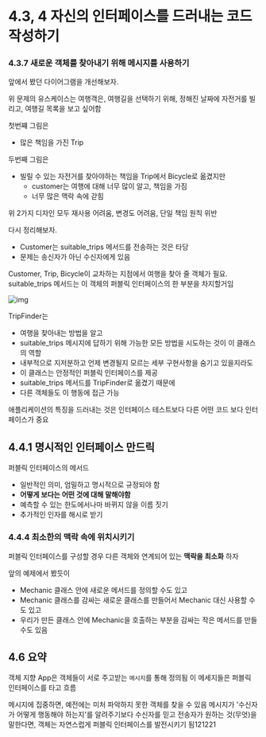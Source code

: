 # 4.3, 4 자신의 인터페이스를 드러내는 코드 작성하기

### 4.3.7 새로운 객체를 찾아내기 위해 메시지를 사용하기

앞에서 봤던 다이어그램을 개선해보자.

위 문제의 유스케이스는 여행객은, 여행길을 선택하기 위해, 정해진 날짜에 자전거를 빌리고, 여행길 목록을 보고 싶어함

첫번쨰 그림은

- 많은 책임을 가진 Trip

두번째 그림은

- 빌릴 수 있는 자전거를 찾아야하는 책임을 Trip에서 Bicycle로 옮겼지만
  - customer는 여행에 대해 너무 많이 알고, 책임을 가짐
  - 너무 많은 맥락 속에 갇힘

위 2가지 디자인 모두 재사용 어려움, 변경도 어려움, 단일 책임 원칙 위반

다시 정리해보자.

- Customer는 suitable_trips 메서드를 전송하는 것은 타당
- 문제는 송신자가 아닌 수신자에게 있음

Customer, Trip, Bicycle이 교차하는 지점에서 여행을 찾아 줄 객체가 필요.
suitable_trips 메서드는 이 객체의 퍼블릭 인터페이스의 한 부분을 차지할거임

![img]()

TripFinder는

- 여행을 찾아내는 방법을 알고
- suitable_trips 메시지에 답하기 위해 가능한 모든 방법을 시도하는 것이 이 클래스의 역할
- 내부적으로 지저분하고 언제 변경될지 모르는 세부 구현사항을 숨기고 있을지라도
- 이 클래스는 안정적인 퍼블릭 인터페이스를 제공
- suitable_trips 메서드를 TripFinder로 옮겼기 때문에
- 다른 객체들도 이 행동에 접근 가능

애플리케이션의 특징을 드러내는 것은 인터페이스
테스트보다 다른 어떤 코드 보다 인터페이스가 중요

## 4.4.1 명시적인 인터페이스 만드릭

퍼블릭 인터페이스의 메서드

- 일반적인 의미, 엄밀하고 명시적으로 규정되야 함
- **어떻게 보다는 어떤 것에 대해 말해야함**
- 예측할 수 있는 한도에서나마 바뀌지 않을 이름 짓기
- 추가적인 인자를 해시로 받기

### 4.4.4 최소한의 맥락 속에 위치시키기

퍼블릭 인터페이스를 구성할 경우 다른 객체와 연계되어 있는 **맥락을 최소화** 하자

앞의 예제에서 봤듯이

- Mechanic 클래스 안에 새로운 메서드를 정의할 수도 있고
- Mechanic 클래스를 감싸는 새로운 클래스를 만들어서 Mechanic 대신 사용할 수도 있고
- 우리가 만든 클래스 안에 Mechanic을 호출하는 부분을 감싸는 작은 메서드를 만들수도 있음

## 4.6 요약

객체 지향 App은 객체들이 서로 주고받는 `메시지`를 통해 정의됨
이 메세지들은 퍼블릭 인터페이스를 타고 흐름

메시지에 집중하면, 예전에는 미처 파악하지 못한 객체를 찾을 수 있음
메시지가 '수신자가 어떻게 행동해야 하는지'를 알려주기보다
수신자를 믿고 전송자가 원하는 것(무엇)을 말한다면, 객체는 자연스럽게 퍼블릭 인터페이스를 발전시키기 됨121221
